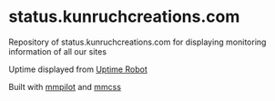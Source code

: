 status.kunruchcreations.com
===========================

Repository of status.kunruchcreations.com for displaying monitoring information of all our sites

Uptime displayed from [Uptime Robot](https://uptimerobot.com/)

Built with [mmpilot](https://mmpilot.kunruchcreations.com/) and [mmcss](https://mmcss.kunruchcreations.com/)
